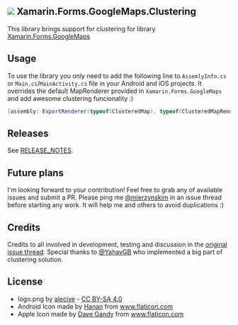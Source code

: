 ## ![](logo.png) Xamarin.Forms.GoogleMaps.Clustering 

This library brings support for clustering for library [Xamarin.Forms.GoogleMaps](https://github.com/amay077/Xamarin.Forms.GoogleMaps)

## Usage 

To use the library you only need to add the following line to `AssemlyInfo.cs` or `Main.cs`/`MainActivity.cs` file in your Android and iOS projects. It overrides the default MapRenderer provided in `Xamarin.Forms.GoogleMaps` and add awesome clustering funcionality :)

```csharp
[assembly: ExportRenderer(typeof(ClusteredMap), typeof(ClusteredMapRenderer))]
``` 

## Releases

See [RELEASE_NOTES](RELEASE_NOTES.md).

## Future plans

I'm looking forward to your contribution! Feel free to grab any of available issues and submit a PR. Please ping me [@mierzynskim](https://github.com/mierzynskim) in an issue thread before starting any work. It will help me and others to avoid duplications :)

## Credits
Credits to all involved in development, testing and discussion in the [original issue thread](https://github.com/amay077/Xamarin.Forms.GoogleMaps/issues/123). Special thanks to [@YahavGB](https://github.com/YahavGB) who implemented a big part of clustering solution.

## License

* logo.png by [alecive](http://www.iconarchive.com/show/flatwoken-icons-by-alecive.html) - [CC BY-SA 4.0](https://creativecommons.org/licenses/by-sa/4.0/deed)
* Android Icon made by [Hanan](http://www.flaticon.com/free-icon/android_109464) from www.flaticon.com
* Apple Icon made by [Dave Gandy](http://www.flaticon.com/free-icon/apple-logo_25345) from www.flaticon.com

